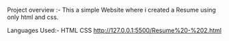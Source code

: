 Project overview :-
This a simple Website where i created a Resume using only html and css.

Languages Used:-
HTML
CSS
http://127.0.0.1:5500/Resume%20-%202.html
